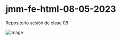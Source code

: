 # jmm-fe-html-08-05-2023
Repositorio sesión de clase 08

![image](https://user-images.githubusercontent.com/16636086/236842033-e3690b25-53d6-48ea-95c4-c7f38a3da2d2.png)

